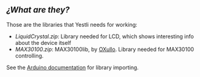 ## _¿What are they?_
Those are the libraries that Yestli needs for working:
- *LiquidCrystal.zip*: Library needed for LCD, which shows interesting info about the device itself
- *MAX30100.zip*: MAX30100lib, by [OXullo](https://twitter.com/oxullo). Library needed for MAX30100 controlling.

See the [Arduino documentation](https://www.arduino.cc/en/Guide/Libraries#toc4) for library importing.
